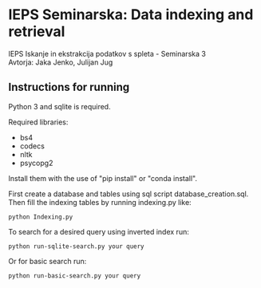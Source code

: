 # IEPS Seminarska: Data indexing and retrieval
IEPS Iskanje in ekstrakcija podatkov s spleta - Seminarska 3  
Avtorja: Jaka Jenko, Julijan Jug

## Instructions for running
Python 3 and sqlite is required.

Required libraries:
- bs4
- codecs
- nltk
- psycopg2

Install them with the use of "pip install" or "conda install".  

First create a database and tables using sql script database_creation.sql.  
Then fill the indexing tables by running indexing.py like:
```
python Indexing.py
```
To search for a desired query using inverted index run:
```
python run-sqlite-search.py your query
```
Or for basic search run:
```
python run-basic-search.py your query
```
